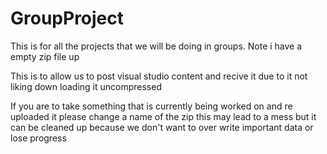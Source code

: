 # GroupProject
This is for all the projects that we will be doing in groups.
Note i have a empty zip file up

This is to allow us to post visual studio content and recive it due to it not liking down loading it
uncompressed

If you are to take something that is currently being worked on and re uploaded it please change a name of the zip
this may lead to a mess but it can be cleaned up because we don't want to over write important data or lose progress

